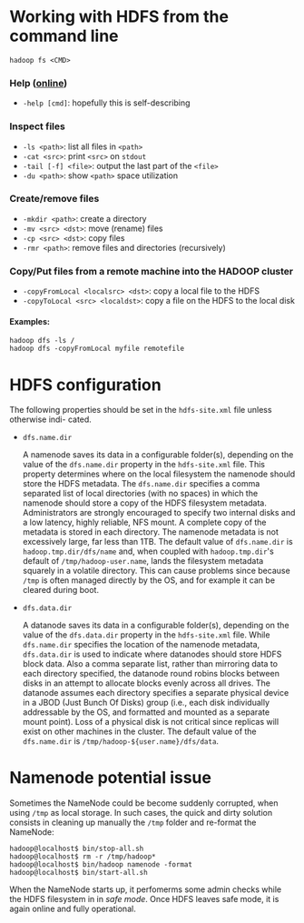 # Working with HDFS from the command line

	hadoop fs <CMD>

### Help ([online](http://hadoop.apache.org/docs/current1/file_system_shell.html))

+ `-help [cmd]`: hopefully this is self-describing

### Inspect files

+ `-ls <path>`: list all files in `<path>`
+ `-cat <src>`: print `<src>` on `stdout`
+ `-tail [-f] <file>`: output the last part of the `<file>`
+ `-du <path>`: show `<path>` space utilization

### Create/remove files

+ `-mkdir <path>`: create a directory
+ `-mv <src> <dst>`: move (rename) files
+ `-cp <src> <dst>`: copy files
+ `-rmr <path>`: remove files and directories (recursively)

### Copy/Put files from a remote machine into the HADOOP cluster

+ `-copyFromLocal <localsrc> <dst>`: copy a local file to the HDFS
+ `-copyToLocal <src> <localdst>`: copy a file on the HDFS to the local disk

#### Examples:

	hadoop dfs -ls /
	hadoop dfs -copyFromLocal myfile remotefile

# HDFS configuration

The following properties should be set in the `hdfs-site.xml` file unless otherwise indi- cated.

* `dfs.name.dir`

	A namenode saves its data in a configurable folder(s), depending on the value of the `dfs.name.dir` property in the `hdfs-site.xml` file. This property determines where on the local filesystem the namenode should store the HDFS metadata.
	The `dfs.name.dir` specifies a comma separated list of local directories (with no spaces) in which the namenode should store a copy of the HDFS filesystem metadata.
	Administrators are strongly encouraged to specify two internal disks and a low latency, highly reliable, NFS mount.
	A complete copy of the metadata is stored in each directory. The namenode metadata is not excessively large, far less than 1TB.
	The default value of `dfs.name.dir` is `hadoop.tmp.dir/dfs/name` and, when coupled with `hadoop.tmp.dir`'s default of `/tmp/hadoop-user.name`, lands the filesystem metadata squarely in a volatile directory. This can cause problems since because `/tmp` is often managed directly by the OS, and for example it can be cleared during boot.

* `dfs.data.dir`

	A datanode saves its data in a configurable folder(s), depending on the value of the `dfs.data.dir` property in the `hdfs-site.xml` file.
	While `dfs.name.dir` specifies the location of the namenode metadata, `dfs.data.dir` is used to indicate where datanodes should store HDFS block data. Also a comma separate list, rather than mirroring data to each directory specified, the datanode round robins blocks between disks in an attempt to allocate blocks evenly across all drives. The datanode assumes each directory specifies a separate physical device in a JBOD (Just Bunch Of Disks) group (i.e.,  each disk individually addressable by the OS, and formatted and mounted as a separate mount point). Loss of a physical disk is not critical since replicas will exist on other machines in the cluster.
	The default value of the `dfs.name.dir` is `/tmp/hadoop-${user.name}/dfs/data`.

# Namenode potential issue

Sometimes the NameNode could be become suddenly corrupted, when using `/tmp` as local storage.
In such cases, the quick and dirty solution consists in cleaning up manually the `/tmp` folder and re-format the NameNode:

	hadoop@localhost$ bin/stop-all.sh
	hadoop@localhost$ rm -r /tmp/hadoop*
	hadoop@localhost$ bin/hadoop namenode -format
	hadoop@localhost$ bin/start-all.sh

When the NameNode starts up, it perfomerms some admin checks while the HDFS filesystem in in *safe mode*. Once HDFS leaves safe mode, it is again online and fully operational.
